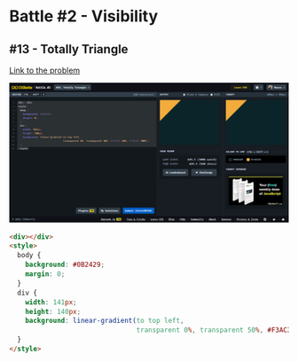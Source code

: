 # Battle #2 - Visibility

## #13 - Totally Triangle

[Link to the problem](https://cssbattle.dev/play/13)

![result](./images/13_totally-triangle.png)

```html
<div></div>
<style>
  body {
    background: #0B2429;
    margin: 0;
  }
  div {
    width: 141px;
    height: 140px;
    background: linear-gradient(to top left,
                                transparent 0%, transparent 50%, #F3AC3C 50%, #F3AC3C 100%);
  }
</style>
```
